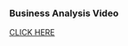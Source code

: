 ### Business Analysis Video
<a href="https://drive.google.com/file/d/16SSPwDWCdXTyDMrkTnVruiMbybnn4YBf/view?usp=sharing" target="_blank"> CLICK HERE </a>

